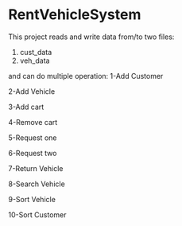 # RentVehicleSystem

This project reads and write data from/to two files:
1) cust_data
2) veh_data

and can do multiple operation:
1-Add Customer

2-Add Vehicle

3-Add cart

4-Remove cart

5-Request one

6-Request two

7-Return Vehicle

8-Search Vehicle

9-Sort Vehicle

10-Sort Customer
